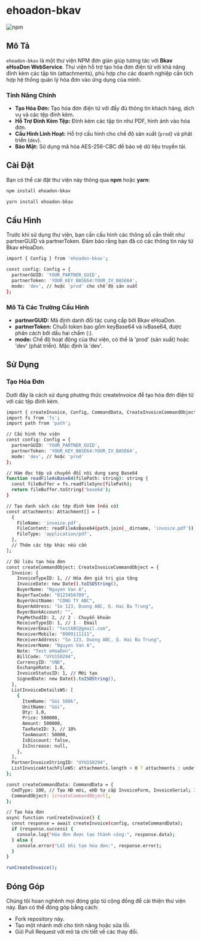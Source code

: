 # ehoadon-bkav

![npm](https://img.shields.io/npm/dw/ehoadon-bkav)

## Mô Tả

`ehoadon-bkav` là một thư viện NPM đơn giản giúp tương tác với **Bkav eHoaDon WebService**. Thư viện hỗ trợ tạo hóa đơn điện tử với khả năng đính kèm các tập tin (attachments), phù hợp cho các doanh nghiệp cần tích hợp hệ thống quản lý hóa đơn vào ứng dụng của mình.

### Tính Năng Chính

- **Tạo Hóa Đơn:** Tạo hóa đơn điện tử với đầy đủ thông tin khách hàng, dịch vụ và các tệp đính kèm.
- **Hỗ Trợ Đính Kèm Tệp:** Đính kèm các tập tin như PDF, hình ảnh vào hóa đơn.
- **Cấu Hình Linh Hoạt:** Hỗ trợ cấu hình cho chế độ sản xuất (`prod`) và phát triển (`dev`).
- **Bảo Mật:** Sử dụng mã hóa AES-256-CBC để bảo vệ dữ liệu truyền tải.

## Cài Đặt

Bạn có thể cài đặt thư viện này thông qua **npm** hoặc **yarn**:

```bash
npm install ehoadon-bkav
```

```bash
yarn install ehoadon-bkav
```

## Cấu Hình

Trước khi sử dụng thư viện, bạn cần cấu hình các thông số cần thiết như partnerGUID và partnerToken. Đảm bảo rằng bạn đã có các thông tin này từ Bkav eHoaDon.

```bash
import { Config } from 'ehoadon-bkav';

const config: Config = {
  partnerGUID: 'YOUR_PARTNER_GUID',
  partnerToken: 'YOUR_KEY_BASE64:YOUR_IV_BASE64',
  mode: 'dev', // hoặc 'prod' cho chế độ sản xuất
};
```

### Mô Tả Các Trường Cấu Hình

- **partnerGUID:** Mã định danh đối tác cung cấp bởi Bkav eHoaDon.
- **partnerToken:** Chuỗi token bao gồm keyBase64 và ivBase64, được phân cách bởi dấu hai chấm (:).
- **mode:** Chế độ hoạt động của thư viện, có thể là 'prod' (sản xuất) hoặc 'dev' (phát triển). Mặc định là 'dev'.

## Sử Dụng

### Tạo Hóa Đơn

Dưới đây là cách sử dụng phương thức createInvoice để tạo hóa đơn điện tử với các tệp đính kèm.

```bash
import { createInvoice, Config, CommandData, CreateInvoiceCommandObject, Attachment } from 'ehoadon-bkav';
import fs from 'fs';
import path from 'path';

// Cấu hình thư viện
const config: Config = {
  partnerGUID: 'YOUR_PARTNER_GUID',
  partnerToken: 'YOUR_KEY_BASE64:YOUR_IV_BASE64',
  mode: 'dev', // hoặc 'prod'
};

// Hàm đọc tệp và chuyển đổi nội dung sang Base64
function readFileAsBase64(filePath: string): string {
  const fileBuffer = fs.readFileSync(filePath);
  return fileBuffer.toString('base64');
}

// Tạo danh sách các tệp đính kèm (nếu có)
const attachments: Attachment[] = [
  {
    FileName: 'invoice.pdf',
    FileContent: readFileAsBase64(path.join(__dirname, 'invoice.pdf')),
    FileType: 'application/pdf',
  },
  // Thêm các tệp khác nếu cần
];

// Dữ liệu tạo hóa đơn
const createCommandObject: CreateInvoiceCommandObject = {
  Invoice: {
    InvoiceTypeID: 1, // Hóa đơn giá trị gia tăng
    InvoiceDate: new Date().toISOString(),
    BuyerName: "Nguyen Van A",
    BuyerTaxCode: "0123456789",
    BuyerUnitName: "CONG TY ABC",
    BuyerAddress: "So 123, Duong ABC, Q. Hai Ba Trung",
    BuyerBankAccount: "",
    PayMethodID: 2, // 2 - Chuyển khoản
    ReceiveTypeID: 1, // 1 - Email
    ReceiverEmail: "testABC@gmail.com",
    ReceiverMobile: "0909111111",
    ReceiverAddress: "So 123, Duong ABC, Q. Hai Ba Trung",
    ReceiverName: "Nguyen Van A",
    Note: "Test eHoaDon",
    BillCode: "UYU150294",
    CurrencyID: "VND",
    ExchangeRate: 1.0,
    InvoiceStatusID: 1, // Mới tạo
    SignedDate: new Date().toISOString(),
  },
  ListInvoiceDetailsWS: [
    {
      ItemName: "Gói 500k",
      UnitName: "Gói",
      Qty: 1.0,
      Price: 500000,
      Amount: 500000,
      TaxRateID: 3, // 10%
      TaxAmount: 50000,
      IsDiscount: false,
      IsIncrease: null,
    },
  ],
  PartnerInvoiceStringID: "UYU150294",
  ListInvoiceAttachFileWS: attachments.length > 0 ? attachments : undefined, // Thêm tệp đính kèm nếu có
};

const createCommandData: CommandData = {
  CmdType: 100, // Tạo HĐ mới, eHD tự cấp InvoiceForm, InvoiceSerial; InvoiceNo = 0
  CommandObject: [createCommandObject],
};

// Tạo hóa đơn
async function runCreateInvoice() {
  const response = await createInvoice(config, createCommandData);
  if (response.success) {
    console.log("Hóa đơn được tạo thành công:", response.data);
  } else {
    console.error("Lỗi khi tạo hóa đơn:", response.error);
  }
}

runCreateInvoice();
```

## Đóng Góp

Chúng tôi hoan nghênh mọi đóng góp từ cộng đồng để cải thiện thư viện này. Bạn có thể đóng góp bằng cách:

- Fork repository này.
- Tạo một nhánh mới cho tính năng hoặc sửa lỗi.
- Gửi Pull Request với mô tả chi tiết về các thay đổi.
